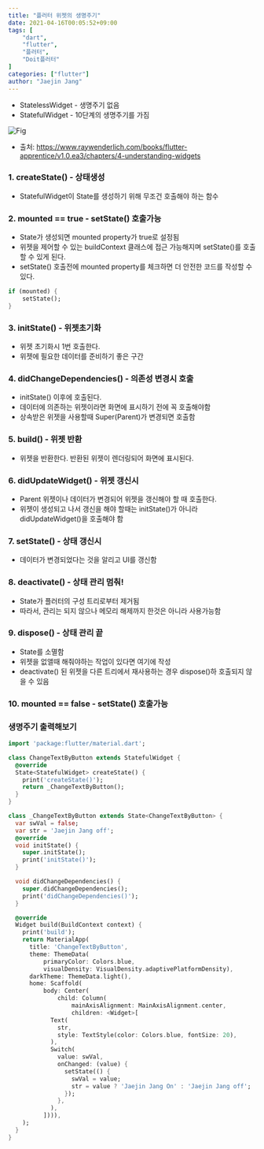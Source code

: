 ```yaml
---
title: "플러터 위젯의 생명주기"
date: 2021-04-16T00:05:52+09:00
tags: [
	"dart",
	"flutter",
	"플러터",
	"Doit플러터"
]
categories: ["flutter"]
author: "Jaejin Jang"
---
```


- StatelessWidget - 생명주기 없음
- StatefulWidget - 10단계의 생명주기를 가짐

![Fig](/posts198_1.png "posts198_1.png")
- 출처: https://www.raywenderlich.com/books/flutter-apprentice/v1.0.ea3/chapters/4-understanding-widgets

### 1. createState() - 상태생성
- StatefulWidget이 State를 생성하기 위해 무조건 호출해야 하는 함수

### 2. mounted == true - setState() 호출가능
- State가 생성되면 mounted property가 true로 설정됨
- 위젯을 제어할 수 있는 buildContext 클래스에 접근 가능해지며 setState()를 호출할 수 있게 된다.
- setState() 호출전에 mounted property를 체크하면 더 안전한 코드를 작성할 수 있다.

```dart
if (mounted) {
	setState();
}
```

### 3. initState() - 위젯초기화
- 위젯 초기화시 1번 호출한다.
- 위젯에 필요한 데이터를 준비하기 좋은 구간

### 4. didChangeDependencies() - 의존성 변경시 호출
- initState() 이후에 호출된다.
- 데이터에 의존하는 위젯이라면 화면에 표시하기 전에 꼭 호출해야함
- 상속받은 위젯을 사용할때 Super(Parent)가 변경되면 호출함

### 5. build() - 위젯 반환
- 위젯을 반환한다. 반환된 위젯이 렌더링되어 화면에 표시된다.

### 6. didUpdateWidget() - 위젯 갱신시
- Parent 위젯이나 데이터가 변경되어 위젯을 갱신해야 할 때 호출한다.
- 위젯이 생성되고 나서 갱신을 해야 할때는 initState()가 아니라 didUpdateWidget()을 호출해야 함

### 7. setState() - 상태 갱신시
- 데이터가 변경되었다는 것을 알리고 UI를 갱신함

### 8. deactivate() - 상태 관리 멈춰!
- State가 플러터의 구성 트리로부터 제거됨
- 따라서, 관리는 되지 않으나 메모리 해제까지 한것은 아니라 사용가능함

### 9. dispose() - 상태 관리 끝
- State를 소멸함
- 위젯을 없앨때 해줘야하는 작업이 있다면 여기에 작성
- deactivate() 된 위젯을 다른 트리에서 재사용하는 경우 dispose()하 호출되지 않을 수 있음

### 10. mounted == false - setState() 호출가능

### 생명주기 출력해보기

```dart
import 'package:flutter/material.dart';

class ChangeTextByButton extends StatefulWidget {
  @override
  State<StatefulWidget> createState() {
    print('createState()');
    return _ChangeTextByButton();
  }
}

class _ChangeTextByButton extends State<ChangeTextByButton> {
  var swVal = false;
  var str = 'Jaejin Jang off';
  @override
  void initState() {
    super.initState();
    print('initState()');
  }

  void didChangeDependencies() {
    super.didChangeDependencies();
    print('didChangeDependencies()');
  }

  @override
  Widget build(BuildContext context) {
    print('build');
    return MaterialApp(
      title: 'ChangeTextByButton',
      theme: ThemeData(
          primaryColor: Colors.blue,
          visualDensity: VisualDensity.adaptivePlatformDensity),
      darkTheme: ThemeData.light(),
      home: Scaffold(
          body: Center(
              child: Column(
                  mainAxisAlignment: MainAxisAlignment.center,
                  children: <Widget>[
            Text(
              str,
              style: TextStyle(color: Colors.blue, fontSize: 20),
            ),
            Switch(
              value: swVal,
              onChanged: (value) {
                setState(() {
                  swVal = value;
                  str = value ? 'Jaejin Jang On' : 'Jaejin Jang off';
                });
              },
            ),
          ]))),
    );
  }
}

```
